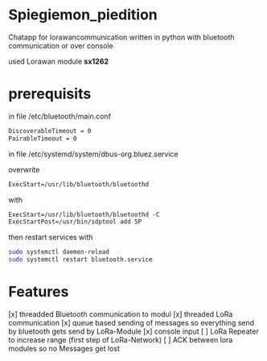 # Spiegiemon_piedition

Chatapp for lorawancommunication written in python with bluetooth communication or over console

used Lorawan module **sx1262**

# prerequisits

in file /etc/bluetooth/main.conf

```txt
DiscoverableTimeout = 0
PairableTimeout = 0
```


in file /etc/systemd/system/dbus-org.bluez.service

overwrite 
```txt
ExecStart=/usr/lib/bluetooth/bluetoothd
```
with
```txt
ExecStart=/usr/lib/bluetooth/bluetoothd -C
ExecStartPost=/usr/bin/sdptool add SP
```

then restart services with 

```bash
sudo systemctl daemon-reload
sudo systemctl restart bluetooth.service
```


# Features

[x] threadded Bluetooth communication to modul
[x] threaded LoRa communication
[x] queue based sending of messages so everything send by bluetooth gets send by LoRa-Module
[x] console input 
[ ] LoRa Repeater to increase range (first step of LoRa-Network)
[ ] ACK between lora modules so no Messages get lost